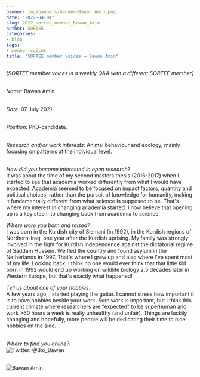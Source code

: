 ```yaml
---
banner: img/banners/banner-Bawan_Amin.png
date: "2022-04-04"
slug: 2022_sortee_member_Bawan_Amin
author: SORTEE
categories:
- blog
tags:
- member-voices
title: "SORTEE member voices – Bawan Amin" 
---
```



*[SORTEE member voices is a weekly Q&A with a different SORTEE member]*   
&nbsp;
&nbsp;

   _Name:_ Bawan Amin.   
&nbsp;

   _Date:_ 07 July 2021.   
&nbsp;

   _Position:_ PhD-candidate.   
&nbsp;

   _Research and/or work interests:_ Animal behaviour and ecology, mainly focusing on patterns at the individual level.   
&nbsp;

_How did you become interested in open research?_   
It was about the time of my second masters thesis (2016-2017) when I started to see that academia worked differently from what I would have expected. Academia seemed to be focused on impact factors, quantity and political choices, rather than the pursuit of knowledge for humanity, making it fundamentally different from what science is supposed to be. That's where my interest in changing academia started. I now believe that opening up is a key step into changing back from academia to science. 
&nbsp;
&nbsp;

_Where were you born and raised?_   
I was born in the Kurdish city of Slemani (in 1992), in the Kurdish regions of Northern-Iraq, one year after the Kurdish uprising. My family was strongly involved in the fight for Kurdish independence against the dictatorial regime of Saddam Hussein. We fled the country and found asylum in the Netherlands in 1997. That's where I grew up and also where I've spent most of my life. Looking back, I think no one would ever think that that little kid born in 1992 would end up working on wildlife biology 2.5 decades later in Western Europe, but that's exactly what happened! 
&nbsp;
&nbsp;

_Tell us about one of your hobbies._   
A few years ago, I started playing the guitar. I cannot stress how important it is to have hobbies beside your work. Sure work is important, but I think this current climate where researchers are "expected" to be superhuman and work >60 hours a week is really unhealthy (and unfair). Things are luckily changing and hopefully, more people will be dedicating their time to nice hobbies on the side.  
&nbsp;
&nbsp;

_Where to find you online?:_   
![Twitter: @Bio_Bawan](https://twitter.com/bio_bawan)    
&nbsp;
&nbsp;


![Bawan Amin](/blog/images/Bawan_Amin.png)    
&nbsp;